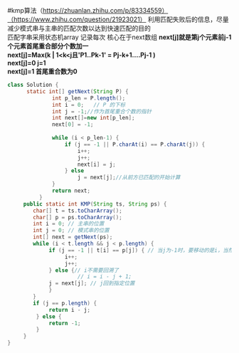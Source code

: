 #kmp算法（https://zhuanlan.zhihu.com/p/83334559）（https://www.zhihu.com/question/21923021）
利用匹配失败后的信息，尽量减少模式串与主串的匹配次数以达到快速匹配的目的   
匹配字串采用状态机array 记录每次 
核心在于next数组 **next[j]就是第j个元素前j-1个元素首尾重合部分个数加一**    
**next[j]=Max(k | 1<k<j且'P1..Pk-1' = Pj-k+1....Pj-1 )  
 next[j]=0 j=1  
 next[j]=1 首尾重合数为0** 
```java
class Solution {
      static int[] getNext(String P) {
              int p_len = P.length();
              int i = 0;   // P 的下标
              int j = -1;//作为首尾重合个数的指针
              int next[]=new int[p_len];
              next[0] = -1;
      
              while (i < p_len-1) {
                  if (j == -1 || P.charAt(i) == P.charAt(j)) {
                      i++;
                      j++;
                      next[i] = j;
                  } else
                      j = next[j];//从前方已匹配的开始计算
              }
              return next;
          }
     public static int KMP(String ts, String ps) {
        char[] t = ts.toCharArray();
        char[] p = ps.toCharArray();
        int i = 0; // 主串的位置
        int j = 0; // 模式串的位置
        int[] next = getNext(ps);
        while (i < t.length && j < p.length) {
             if (j == -1 || t[i] == p[j]) { // 当j为-1时，要移动的是i，当然j也要归0
                  i++;
                  j++;
             } else {// i不需要回溯了
                      // i = i - j + 1;
             j = next[j]; // j回到指定位置
             }
        }
        if (j == p.length) {
             return i - j;
         } else {
             return -1;
         }
     }
}
```

